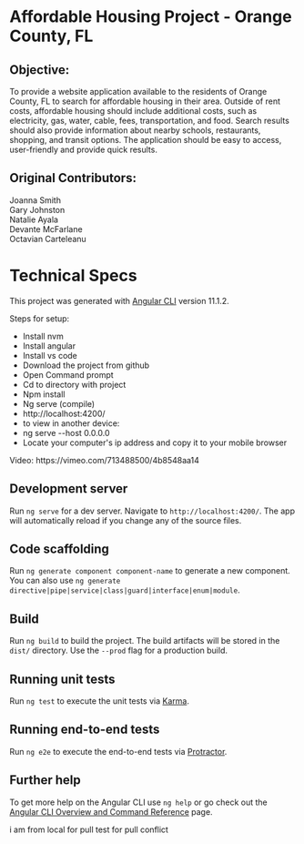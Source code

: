 # Affordable Housing Project - Orange County, FL
## Objective:
To provide a website application available to the residents of Orange County, FL to search for affordable housing in their area.  Outside of rent costs, affordable housing should include additional costs, such as electricity, gas, water, cable, fees, transportation, and food.  Search results should also provide information about nearby schools, restaurants, shopping, and transit options.  The application should be easy to access, user-friendly and provide quick results.

## Original Contributors: 
Joanna Smith<br>
Gary Johnston<br>
Natalie Ayala<br>
Devante McFarlane<br>
Octavian Carteleanu<br>

# Technical Specs

This project was generated with [Angular CLI](https://github.com/angular/angular-cli) version 11.1.2.<br>
<p>
  Steps for setup:<br>
  <ul>
    <li>Install nvm</li>
    <li>Install angular</li>
    <li>Install vs code</li>
    <li>Download the project from github</li>
    <li>Open Command prompt</li>
    <li>Cd to directory with project</li>
    <li>Npm install</li>
    <li>Ng serve (compile)</li>
    <li>http://localhost:4200/</li>
    <li>to view in another device:</li>
     <li>ng serve --host 0.0.0.0</li>
    <li>Locate your computer's ip address and copy it to your mobile browser</li>
    </ul>
Video: https://vimeo.com/713488500/4b8548aa14

## Development server

Run `ng serve` for a dev server. Navigate to `http://localhost:4200/`. The app will automatically reload if you change any of the source files.

## Code scaffolding

Run `ng generate component component-name` to generate a new component. You can also use `ng generate directive|pipe|service|class|guard|interface|enum|module`.

## Build

Run `ng build` to build the project. The build artifacts will be stored in the `dist/` directory. Use the `--prod` flag for a production build.

## Running unit tests

Run `ng test` to execute the unit tests via [Karma](https://karma-runner.github.io).

## Running end-to-end tests

Run `ng e2e` to execute the end-to-end tests via [Protractor](http://www.protractortest.org/).

## Further help

To get more help on the Angular CLI use `ng help` or go check out the [Angular CLI Overview and Command Reference](https://angular.io/cli) page.

i am from local for pull
test for pull conflict
